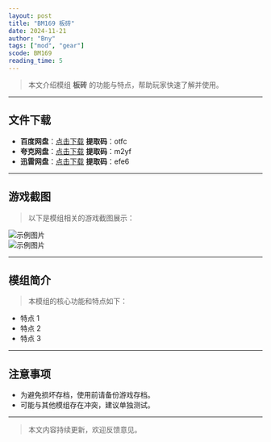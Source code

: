 ```yaml
---
layout: post
title: "BM169 板砖"
date: 2024-11-21
author: "Bny"
tags: ["mod", "gear"]
scode: BM169
reading_time: 5
---
```


> 本文介绍模组 **板砖** 的功能与特点，帮助玩家快速了解并使用。

---





## 文件下载
- **百度网盘**：[点击下载](https://pan.baidu.com/s/1WCT0YqgJyMFoWILDTzNbKA?pwd=otfc)  **提取码**：otfc  
- **夸克网盘**：[点击下载](https://pan.quark.cn/s/f450ee7bee1a?pwd=m2yf)  **提取码**：m2yf  
- **迅雷网盘**：[点击下载](https://pan.xunlei.com/s/VOCCbhEskJydv9dJUMRDbYOwA1?pwd=efe6)  **提取码**：efe6  

---

## 游戏截图
> 以下是模组相关的游戏截图展示：

![示例图片](https://example.com/screenshot1.jpg)  
![示例图片](https://example.com/screenshot2.jpg)

---

## 模组简介
> 本模组的核心功能和特点如下：
- 特点 1
- 特点 2
- 特点 3

---

## 注意事项
- 为避免损坏存档，使用前请备份游戏存档。
- 可能与其他模组存在冲突，建议单独测试。

---

> 本文内容持续更新，欢迎反馈意见。
